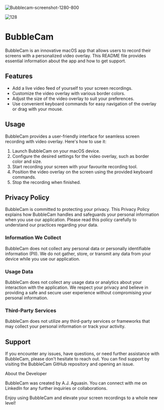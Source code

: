 ![Bubblecam-screenshot-1280-800](https://github.com/ajaguasin/BubbleCam/assets/24515767/266e56c3-4af8-474e-9d19-8a36079af4dd)

![128](https://github.com/ajaguasin/BubbleCam/assets/24515767/9d1caa12-cc63-47a1-8590-97aab934c2c6)

# BubbleCam 

BubbleCam is an innovative macOS app that allows users to record their screens with a personalized video overlay. This README file provides essential information about the app and how to get support.

## Features

- Add a live video feed of yourself to your screen recordings.
- Customize the video overlay with various border colors.
- Adjust the size of the video overlay to suit your preferences.
- Use convenient keyboard commands for easy navigation of the overlay or drag with your mouse.

## Usage

BubbleCam provides a user-friendly interface for seamless screen recording with video overlay. Here's how to use it:

1. Launch BubbleCam on your macOS device.
2. Configure the desired settings for the video overlay, such as border color and size.
3. Start recording your screen with your favourite recording tool.
4. Position the video overlay on the screen using the provided keyboard commands.
5. Stop the recording when finished.

## Privacy Policy

BubbleCam is committed to protecting your privacy. This Privacy Policy explains how BubbleCam handles and safeguards your personal information when you use our application. Please read this policy carefully to understand our practices regarding your data.

### Information We Collect

BubbleCam does not collect any personal data or personally identifiable information (PII). We do not gather, store, or transmit any data from your device while you use our application.

### Usage Data

BubbleCam does not collect any usage data or analytics about your interaction with the application. We respect your privacy and believe in providing a safe and secure user experience without compromising your personal information.

### Third-Party Services

BubbleCam does not utilize any third-party services or frameworks that may collect your personal information or track your activity.

## Support

If you encounter any issues, have questions, or need further assistance with BubbleCam, please don't hesitate to reach out. You can find support by visiting the BubbleCam GitHub repository and opening an issue.

About the Developer

BubbleCam was created by A.J. Aguasin. You can connect with me on LinkedIn for any further inquiries or collaborations.

Enjoy using BubbleCam and elevate your screen recordings to a whole new level!
